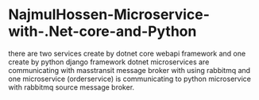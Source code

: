 # NajmulHossen-Microservice-with-.Net-core-and-Python
there are two services create by dotnet core webapi framework and one create by python django framework
dotnet microservices are communicating with masstransit message broker with using rabbitmq and one microservice (orderservice) is communicating to python microservice with rabbitmq source message broker.
